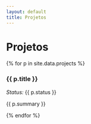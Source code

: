 ```yaml
---
layout: default
title: Projetos
---
```


# Projetos

<div class="grid">
{% for p in site.data.projects %}
  <article class="card">
    <h3>{{ p.title }}</h3>
    <p><em>Status:</em> {{ p.status }}</p>
    <p>{{ p.summary }}</p>
  </article>
{% endfor %}
</div>
